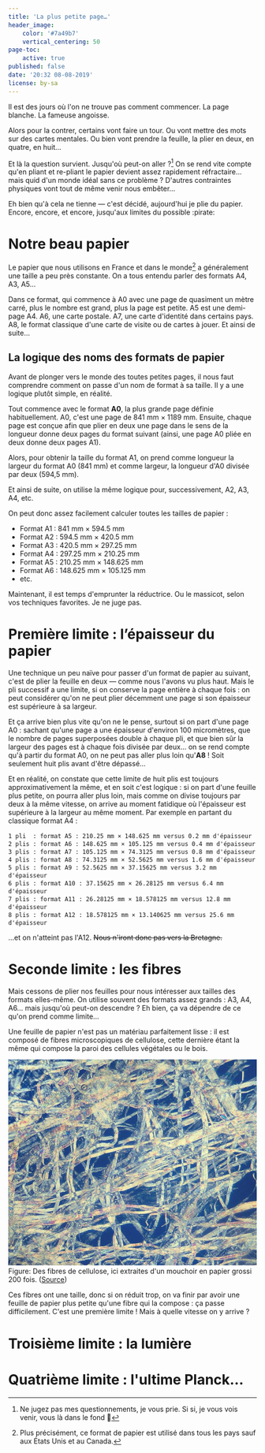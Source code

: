 ```yaml
---
title: 'La plus petite page…'
header_image:
    color: '#7a49b7'
    vertical_centering: 50
page-toc:
    active: true
published: false
date: '20:32 08-08-2019'
license: by-sa
---
```


Il est des jours où l'on ne trouve pas comment commencer. La page blanche. La fameuse angoisse.

Alors pour la contrer, certains vont faire un tour. Ou vont mettre des mots sur des cartes mentales. Ou bien vont prendre la feuille, la plier en deux, en quatre, en huit…

Et là la question survient. Jusqu'où peut-on aller ?[^question-jugement] On se rend vite compte qu'en pliant et re-pliant le papier devient assez rapidement réfractaire… mais quid d'un monde idéal sans ce problème ? D'autres contraintes physiques vont tout de même venir nous embêter…

Eh bien qu'à cela ne tienne — c'est décidé, aujourd'hui je plie du papier. Encore, encore, et encore, jusqu'aux limites du possible :pirate:

[^question-jugement]: Ne jugez pas mes questionnements, je vous prie. Si si, je vous vois venir, vous là dans le fond :eyes:

# Notre beau papier

Le papier que nous utilisons en France et dans le monde[^usage-norme-iso-216] a généralement une taille a peu près constante. On a tous entendu parler des formats A4, A3, A5…

Dans ce format, qui commence à A0 avec une page de quasiment un mètre carré, plus le nombre est grand, plus la page est petite. A5 est une demi-page A4. A6, une carte postale. A7, une carte d'identité dans certains pays. A8, le format classique d'une carte de visite ou de cartes à jouer. Et ainsi de suite…

[^usage-norme-iso-216]: Plus précisément, ce format de papier est utilisé dans tous les pays sauf aux États Unis et au Canada.

## La logique des noms des formats de papier

Avant de plonger vers le monde des toutes petites pages, il nous faut comprendre comment on passe d'un nom de format à sa taille. Il y a une logique plutôt simple, en réalité.

Tout commence avec le format **A0**, la plus grande page définie habituellement. A0, c'est une page de 841 mm × 1189 mm. Ensuite, chaque page est conçue afin que plier en deux une page dans le sens de la longueur donne deux pages du format suivant (ainsi, une page A0 pliée en deux donne deux pages A1).

Alors, pour obtenir la taille du format A1, on prend comme longueur la largeur du format A0 (841 mm) et comme largeur, la longueur d'A0 divisée par deux (594,5 mm).

Et ainsi de suite, on utilise la même logique pour, successivement, A2, A3, A4, etc.

On peut donc assez facilement calculer toutes les tailles de papier :

- Format A1 : 841 mm × 594.5 mm
- Format A2 : 594.5 mm × 420.5 mm
- Format A3 : 420.5 mm × 297.25 mm
- Format A4 : 297.25 mm × 210.25 mm
- Format A5 : 210.25 mm × 148.625 mm
- Format A6 : 148.625 mm × 105.125 mm
- etc.

Maintenant, il est temps d'emprunter la réductrice. Ou le massicot, selon vos techniques favorites. Je ne juge pas.

# Première limite : l’épaisseur du papier

Une technique un peu naïve pour passer d'un format de papier au suivant, c'est de plier la feuille en deux — comme nous l'avons vu plus haut. Mais le pli successif a une limite, si on conserve la page entière à chaque fois : on peut considérer qu'on ne peut plier décemment une page si son épaisseur est supérieure à sa largeur.

Et ça arrive bien plus vite qu'on ne le pense, surtout si on part d'une page A0 : sachant qu'une page a une épaisseur d'environ 100 micromètres, que le nombre de pages superposées double à chaque pli, et que bien sûr la largeur des pages est à chaque fois divisée par deux… on se rend compte qu'à partir du format A0, on ne peut pas aller plus loin qu'**A8** ! Soit seulement huit plis avant d'être dépassé…

Et en réalité, on constate que cette limite de huit plis est toujours approximativement la même, et en soit c'est logique : si on part d'une feuille plus petite, on pourra aller plus loin, mais comme on divise toujours par deux à la même vitesse, on arrive au moment fatidique où l'épaisseur est supérieure à la largeur au même moment. Par exemple en partant du classique format A4 :

```
1 pli  : format A5 : 210.25 mm × 148.625 mm versus 0.2 mm d'épaisseur
2 plis : format A6 : 148.625 mm × 105.125 mm versus 0.4 mm d'épaisseur
3 plis : format A7 : 105.125 mm × 74.3125 mm versus 0.8 mm d'épaisseur
4 plis : format A8 : 74.3125 mm × 52.5625 mm versus 1.6 mm d'épaisseur
5 plis : format A9 : 52.5625 mm × 37.15625 mm versus 3.2 mm d'épaisseur
6 plis : format A10 : 37.15625 mm × 26.28125 mm versus 6.4 mm d'épaisseur
7 plis : format A11 : 26.28125 mm × 18.578125 mm versus 12.8 mm d'épaisseur
8 plis : format A12 : 18.578125 mm × 13.140625 mm versus 25.6 mm d'épaisseur
```

…et on n'atteint pas l'A12. ~~Nous n'iront donc pas vers la Bretagne.~~

# Seconde limite : les fibres

Mais cessons de plier nos feuilles pour nous intéresser aux tailles des formats elles-même. On utilise souvent des formats assez grands : A3, A4, A6… mais jusqu'où peut-on descendre ? Eh bien, ça va dépendre de ce qu'on prend comme limite…

Une feuille de papier n'est pas un matériau parfaitement lisse : il est composé de fibres microscopiques de cellulose, cette dernière étant la même qui compose la paroi des cellules végétales ou le bois.

![Des fibres de cellulose grossies 200 fois.](fibres-de-papier.jpg)
Figure: Des fibres de cellulose, ici extraites d'un mouchoir en papier grossi 200 fois. ([Source](https://commons.wikimedia.org/wiki/File:Zellstoff_200_fach_Polfilter.jpg?uselang=fr))

Ces fibres ont une taille, donc si on réduit trop, on va finir par avoir une feuille de papier plus petite qu'une fibre qui la compose : ça passe difficilement. C'est une première limite ! Mais à quelle vitesse on y arrive ?



# Troisième limite : la lumière

# Quatrième limite : l'ultime Planck…

